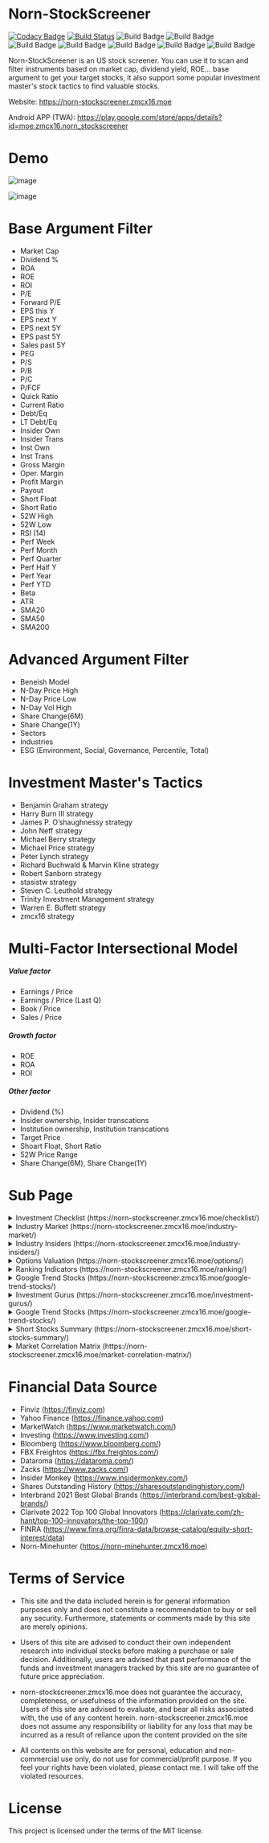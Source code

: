 # Norn-StockScreener
[![Codacy Badge](https://api.codacy.com/project/badge/Grade/1555e97f268e47e6a298a6253ff1ed8f)](https://app.codacy.com/gh/zmcx16/Norn-StockScreener?utm_source=github.com&utm_medium=referral&utm_content=zmcx16/Norn-StockScreener&utm_campaign=Badge_Grade_Settings)
[![Build Status](https://zmcx16.visualstudio.com/stock-minehunter-server/_apis/build/status/zmcx16.stock-minehunter-server?branchName=master)](https://zmcx16.visualstudio.com/stock-minehunter-server/_build/latest?definitionId=4&branchName=master)
![Build Badge](https://github.com/zmcx16/Norn-StockScreener/workflows/DataStatus/badge.svg)
![Build Badge](https://github.com/zmcx16/Norn-StockScreener/workflows/FetchNornData/badge.svg)
![Build Badge](https://github.com/zmcx16/Norn-StockScreener/workflows/FetchStockData/badge.svg)
![Build Badge](https://github.com/zmcx16/Norn-StockScreener/workflows/FetchInsidersdData/badge.svg)
![Build Badge](https://github.com/zmcx16/Norn-StockScreener/workflows/FetchGoogleTrendData/badge.svg)
![Build Badge](https://github.com/zmcx16/Norn-StockScreener/workflows/FetchGurusData/badge.svg)
![Build Badge](https://github.com/zmcx16/Norn-StockScreener/workflows/ParseESGdData/badge.svg)

Norn-StockScreener is an US stock screener. You can use it to scan and filter instruments based on market cap, dividend yield, ROE... base argument to get your target stocks, it also support some popular investment master's stock tactics to find valuable stocks. 

Website: https://norn-stockscreener.zmcx16.moe

Android APP (TWA): https://play.google.com/store/apps/details?id=moe.zmcx16.norn_stockscreener

# Demo

![image](https://github.com/zmcx16/Norn-StockScreener/blob/master/demo/demo.png)

![image](https://github.com/zmcx16/Norn-StockScreener/blob/master/demo/demo-dark.png)

# Base Argument Filter
  * Market Cap
  * Dividend %
  * ROA
  * ROE
  * ROI
  * P/E
  * Forward P/E
  * EPS this Y
  * EPS next Y
  * EPS next 5Y
  * EPS past 5Y
  * Sales past 5Y
  * PEG
  * P/S
  * P/B
  * P/C
  * P/FCF
  * Quick Ratio
  * Current Ratio
  * Debt/Eq
  * LT Debt/Eq
  * Insider Own
  * Insider Trans
  * Inst Own
  * Inst Trans
  * Gross Margin
  * Oper. Margin
  * Profit Margin
  * Payout
  * Short Float
  * Short Ratio
  * 52W High
  * 52W Low
  * RSI (14)
  * Perf Week
  * Perf Month
  * Perf Quarter
  * Perf Half Y
  * Perf Year
  * Perf YTD
  * Beta
  * ATR
  * SMA20
  * SMA50
  * SMA200

# Advanced Argument Filter
  * Beneish Model
  * N-Day Price High
  * N-Day Price Low
  * N-Day Vol High
  * Share Change(6M)
  * Share Change(1Y)
  * Sectors
  * Industries
  * ESG (Environment, Social, Governance, Percentile, Total)
  
# Investment Master's Tactics
  * Benjamin Graham strategy
  * Harry Burn III strategy
  * James P. O’shaughnessy strategy
  * John Neff strategy
  * Michael Berry strategy
  * Michael Price strategy
  * Peter Lynch strategy
  * Richard Buchwald & Marvin Kline strategy
  * Robert Sanborn strategy
  * stasistw strategy
  * Steven C. Leuthold strategy
  * Trinity Investment Management strategy
  * Warren E. Buffett strategy
  * zmcx16 strategy

# Multi-Factor Intersectional Model
##### Value factor
  * Earnings / Price
  * Earnings / Price (Last Q)
  * Book / Price
  * Sales / Price
  
##### Growth factor
  * ROE
  * ROA
  * ROI
  
##### Other factor
  * Dividend (%)
  * Insider ownership, Insider transcations
  * Institution ownership, Institution transcations
  * Target Price
  * Shoart Float, Short Ratio
  * 52W Price Range
  * Share Change(6M), Share Change(1Y)

# Sub Page
  <details><summary>Investment Checklist (https://norn-stockscreener.zmcx16.moe/checklist/)</summary><blockquote>
  <img src="https://github.com/zmcx16/Norn-StockScreener/blob/master/demo/demo-checklist1.png">
  <img src="https://github.com/zmcx16/Norn-StockScreener/blob/master/demo/demo-checklist2.png">
  </blockquote></details>
  <details><summary>Industry Market (https://norn-stockscreener.zmcx16.moe/industry-market/)</summary><blockquote>
  <img src="https://github.com/zmcx16/Norn-StockScreener/blob/master/demo/demo-industry-market.png">
  </blockquote></details>
  <details><summary>Industry Insiders (https://norn-stockscreener.zmcx16.moe/industry-insiders/)</summary><blockquote>
  <img src="https://github.com/zmcx16/Norn-StockScreener/blob/master/demo/demo-industry-insiders1.png">
  <img src="https://github.com/zmcx16/Norn-StockScreener/blob/master/demo/demo-industry-insiders2.png">
  </blockquote></details>
  <details><summary>Options Valuation (https://norn-stockscreener.zmcx16.moe/options/)</summary><blockquote>
  <img src="https://github.com/zmcx16/Norn-StockScreener/blob/master/demo/demo-options1.png">
  <img src="https://github.com/zmcx16/Norn-StockScreener/blob/master/demo/demo-options2.png">
  </blockquote></details>
  <details><summary>Ranking Indicators (https://norn-stockscreener.zmcx16.moe/ranking/)</summary><blockquote>
  <img src="https://github.com/zmcx16/Norn-StockScreener/blob/master/demo/demo-ranking.png">
  </blockquote></details>
  <details><summary>Google Trend Stocks (https://norn-stockscreener.zmcx16.moe/google-trend-stocks/)</summary><blockquote>
  <img src="https://github.com/zmcx16/Norn-StockScreener/blob/master/demo/demo-google-trend-stocks.png">
  </blockquote></details>
  <details><summary>Investment Gurus (https://norn-stockscreener.zmcx16.moe/investment-gurus/)</summary><blockquote>
  <img src="https://github.com/zmcx16/Norn-StockScreener/blob/master/demo/demo-investment-gurus.png">
  </blockquote></details>
  <details><summary>Google Trend Stocks (https://norn-stockscreener.zmcx16.moe/google-trend-stocks/)</summary><blockquote>
  <img src="https://github.com/zmcx16/Norn-StockScreener/blob/master/demo/demo-google-trend-stocks.png">
  </blockquote></details>
  <details><summary>Short Stocks Summary (https://norn-stockscreener.zmcx16.moe/short-stocks-summary/)</summary><blockquote>
  <img src="https://github.com/zmcx16/Norn-StockScreener/blob/master/demo/demo-short-stock1.png">
  <img src="https://github.com/zmcx16/Norn-StockScreener/blob/master/demo/demo-short-stock2.png">
  </blockquote></details>
  <details><summary>Market Correlation Matrix (https://norn-stockscreener.zmcx16.moe/market-correlation-matrix/)</summary><blockquote>
  <img src="https://github.com/zmcx16/Norn-StockScreener/blob/master/demo/demo-market-correlation-matrix.png">
  </blockquote></details>

# Financial Data Source
  * Finviz (https://finviz.com)
  * Yahoo Finance (https://finance.yahoo.com)
  * MarketWatch (https://www.marketwatch.com/)
  * Investing (https://www.investing.com/)
  * Bloomberg (https://www.bloomberg.com/)
  * FBX Freightos (https://fbx.freightos.com/)
  * Dataroma (https://dataroma.com/)
  * Zacks (https://www.zacks.com/)
  * Insider Monkey (https://www.insidermonkey.com/)
  * Shares Outstanding History (https://sharesoutstandinghistory.com/)
  * Interbrand 2021 Best Global Brands (https://interbrand.com/best-global-brands/)
  * Clarivate 2022 Top 100 Global Innovators (https://clarivate.com/zh-hant/top-100-innovators/the-top-100/)
  * FINRA (https://www.finra.org/finra-data/browse-catalog/equity-short-interest/data)
  * Norn-Minehunter (https://norn-minehunter.zmcx16.moe)

# Terms of Service
  * This site and the data included herein is for general information purposes only and does not constitute a recommendation to buy or sell any security. Furthermore, statements or comments made by this site are merely opinions.

  * Users of this site are advised to conduct their own independent research into individual stocks before making a purchase or sale decision. Additionally, users are advised that past performance of the funds and investment managers tracked by this site are no guarantee of future price appreciation.

  * norn-stockscreener.zmcx16.moe does not guarantee the accuracy, completeness, or usefulness of the information provided on the site. Users of this site are advised to evaluate, and bear all risks associated with, the use of any content herein. norn-stockscreener.zmcx16.moe does not assume any responsibility or liability for any loss that may be incurred as a result of reliance upon the content provided on the site

  * All contents on this website are for personal, education and non-commercial use only, do not use for commercial/profit purpose. If you feel your rights have been violated, please contact me. I will take off the violated resources.
  

# License
This project is licensed under the terms of the MIT license.

